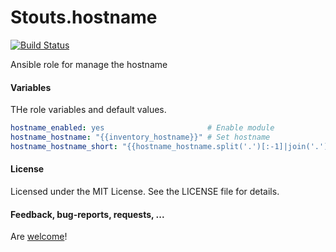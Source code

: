 Stouts.hostname
===============

[![Build Status](https://travis-ci.org/Stouts/Stouts.hostname.png)](https://travis-ci.org/Stouts/Stouts.hostname)

Ansible role for manage the hostname

#### Variables

THe role variables and default values.

```yaml
hostname_enabled: yes                       # Enable module
hostname_hostname: "{{inventory_hostname}}" # Set hostname
hostname_hostname_short: "{{hostname_hostname.split('.')[:-1]|join('.')}}" # Set short hostname
```

#### License

Licensed under the MIT License. See the LICENSE file for details.

#### Feedback, bug-reports, requests, ...

Are [welcome](https://github.com/Stouts/Stouts.hostname/issues)!

